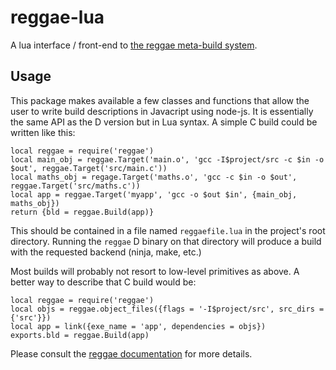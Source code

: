 reggae-lua
=============

A lua interface / front-end to [the reggae meta-build system](https://github.org/atilaneves/reggae).


Usage
------------

This package makes available a few classes and functions that allow
the user to write build descriptions in Javacript using node-js. It is
essentially the same API as the D version but in Lua syntax. A simple
C build could be written like this:

    local reggae = require('reggae')
    local main_obj = reggae.Target('main.o', 'gcc -I$project/src -c $in -o $out', reggae.Target('src/main.c'))
    local maths_obj = regage.Target('maths.o', 'gcc -c $in -o $out', reggae.Target('src/maths.c'))
    local app = reggae.Target('myapp', 'gcc -o $out $in', {main_obj, maths_obj})
    return {bld = reggae.Build(app)}

This should be contained in a file named `reggaefile.lua` in the project's root directory.
Running the `reggae` D binary on that directory will produce a build with the requested backend
(ninja, make, etc.)

Most builds will probably not resort to low-level primitives as above. A better way to describe
that C build would be:

    local reggae = require('reggae')
    local objs = reggae.object_files({flags = '-I$project/src', src_dirs = {'src'}})
    local app = link({exe_name = 'app', dependencies = objs})
    exports.bld = reggae.Build(app)


Please consult the [reggae documentation](https://github.com/atilaneves/reggae/tree/master/doc/index.md)
for more details.
